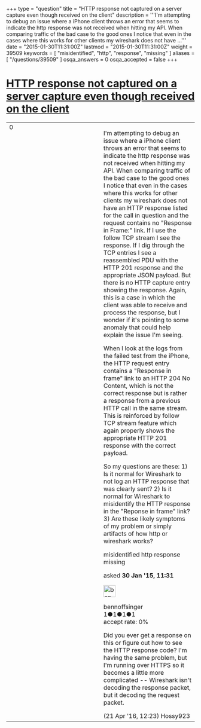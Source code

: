 +++
type = "question"
title = "HTTP response not captured on a server capture even though received on the client"
description = '''I&#x27;m attempting to debug an issue where a iPhone client throws an error that seems to indicate the http response was not received when hitting my API. When comparing traffic of the bad case to the good ones I notice that even in the cases where this works for other clients my wireshark does not have ...'''
date = "2015-01-30T11:31:00Z"
lastmod = "2015-01-30T11:31:00Z"
weight = 39509
keywords = [ "misidentified", "http", "response", "missing" ]
aliases = [ "/questions/39509" ]
osqa_answers = 0
osqa_accepted = false
+++

<div class="headNormal">

# [HTTP response not captured on a server capture even though received on the client](/questions/39509/http-response-not-captured-on-a-server-capture-even-though-received-on-the-client)

</div>

<div id="main-body">

<div id="askform">

<table id="question-table" style="width:100%;"><colgroup><col style="width: 50%" /><col style="width: 50%" /></colgroup><tbody><tr class="odd"><td style="width: 30px; vertical-align: top"><div class="vote-buttons"><div id="post-39509-score" class="post-score" title="current number of votes">0</div><div id="favorite-count" class="favorite-count"></div></div></td><td><div id="item-right"><div class="question-body"><p>I'm attempting to debug an issue where a iPhone client throws an error that seems to indicate the http response was not received when hitting my API. When comparing traffic of the bad case to the good ones I notice that even in the cases where this works for other clients my wireshark does not have an HTTP response listed for the call in question and the request contains no "Response in Frame:" link. If I use the follow TCP stream I see the response. If I dig through the TCP entries I see a reassembled PDU with the HTTP 201 response and the appropriate JSON payload. But there is no HTTP capture entry showing the response. Again, this is a case in which the client was able to receive and process the response, but I wonder if it's pointing to some anomaly that could help explain the issue I'm seeing.</p><p>When I look at the logs from the failed test from the iPhone, the HTTP request entry contains a "Response in frame" link to an HTTP 204 No Content, which is not the correct response but is rather a response from a previous HTTP call in the same stream. This is reinforced by follow TCP stream feature which again properly shows the appropriate HTTP 201 response with the correct payload.</p><p>So my questions are these: 1) Is it normal for Wireshark to not log an HTTP response that was clearly sent? 2) Is it normal for Wireshark to misidentify the HTTP response in the "Reponse in frame" link? 3) Are these likely symptoms of my problem or simply artifacts of how http or wireshark works?</p></div><div id="question-tags" class="tags-container tags">misidentified http response missing</div><div id="question-controls" class="post-controls"></div><div class="post-update-info-container"><div class="post-update-info post-update-info-user"><p>asked <strong>30 Jan '15, 11:31</strong></p><img src="https://secure.gravatar.com/avatar/87099c1e52f00e197beb5d0911c0491e?s=32&amp;d=identicon&amp;r=g" class="gravatar" width="32" height="32" alt="bennoffsinger&#39;s gravatar image" /><p>bennoffsinger<br />
<span class="score" title="1 reputation points">1</span><span title="1 badges"><span class="badge1">●</span><span class="badgecount">1</span></span><span title="1 badges"><span class="silver">●</span><span class="badgecount">1</span></span><span title="1 badges"><span class="bronze">●</span><span class="badgecount">1</span></span><br />
<span class="accept_rate" title="Rate of the user&#39;s accepted answers">accept rate:</span> <span title="bennoffsinger has no accepted answers">0%</span></p></div></div><div id="comments-container-39509" class="comments-container"><span id="51845"></span><div id="comment-51845" class="comment"><div id="post-51845-score" class="comment-score"></div><div class="comment-text"><p>Did you ever get a response on this or figure out how to see the HTTP response code? I'm having the same problem, but I'm running over HTTPS so it becomes a little more complicated -- Wireshark isn't decoding the response packet, but it decoding the request packet.</p></div><div id="comment-51845-info" class="comment-info"><span class="comment-age">(21 Apr '16, 12:23)</span> Hossy923</div></div></div><div id="comment-tools-39509" class="comment-tools"></div><div class="clear"></div><div id="comment-39509-form-container" class="comment-form-container"></div><div class="clear"></div></div></td></tr></tbody></table>

</div>

</div>

